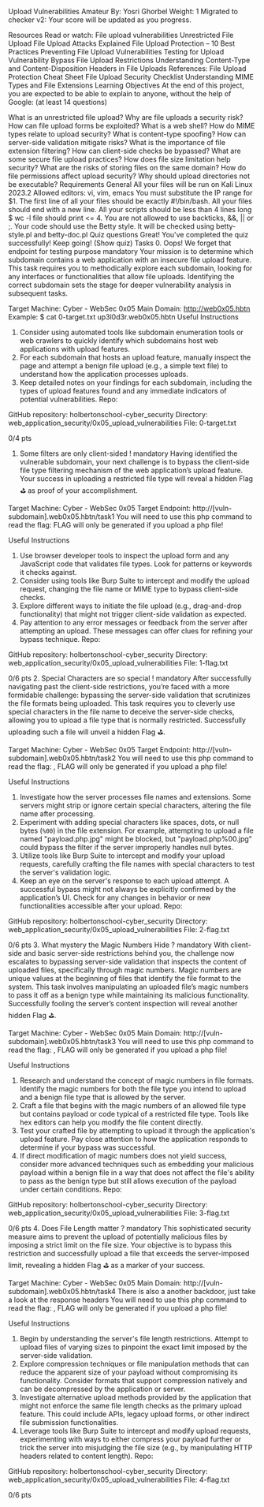 Upload Vulnerabilities
 Amateur
 By: Yosri Ghorbel
 Weight: 1
 Migrated to checker v2:
 Your score will be updated as you progress.


Resources
Read or watch:
File upload vulnerabilities
Unrestricted File Upload
File Upload Attacks Explained
File Upload Protection – 10 Best Practices
Preventing File Upload Vulnerabilities
Testing for Upload Vulnerability
Bypass File Upload Restrictions
Understanding Content-Type and Content-Disposition Headers in File Uploads
References:
File Upload Protection Cheat Sheet
File Upload Security Checklist
Understanding MIME Types and File Extensions
Learning Objectives
At the end of this project, you are expected to be able to explain to anyone, without the help of Google: (at least 14 questions)

What is an unrestricted file upload?
Why are file uploads a security risk?
How can file upload forms be exploited?
What is a web shell?
How do MIME types relate to upload security?
What is content-type spoofing?
How can server-side validation mitigate risks?
What is the importance of file extension filtering?
How can client-side checks be bypassed?
What are some secure file upload practices?
How does file size limitation help security?
What are the risks of storing files on the same domain?
How do file permissions affect upload security?
Why should upload directories not be executable?
Requirements
General
All your files will be run on Kali Linux 2023.2
Allowed editors: vi, vim, emacs
You must substitute the IP range for $1.
The first line of all your files should be exactly #!/bin/bash.
All your files should end with a new line.
All your scripts should be less than 4 lines long $ wc -l file should print <= 4.
You are not allowed to use backticks, &&, || or ;.
Your code should use the Betty style. It will be checked using betty-style.pl and betty-doc.pl
Quiz questions
Great! You've completed the quiz successfully! Keep going! (Show quiz)
Tasks
0. Oops! We forget that endpoint for testing purpose
mandatory
Your mission is to determine which subdomain contains a web application with an insecure file upload feature.
This task requires you to methodically explore each subdomain, looking for any interfaces or functionalities that allow file uploads.
Identifying the correct subdomain sets the stage for deeper vulnerability analysis in subsequent tasks.

Target Machine: Cyber - WebSec 0x05
Main Domain: http://web0x05.hbtn
Example:
$ cat 0-target.txt
up3l0d3r.web0x05.hbtn
Useful Instructions
1. Consider using automated tools like subdomain enumeration tools or web crawlers to quickly identify which subdomains host web applications with upload features.
2. For each subdomain that hosts an upload feature, manually inspect the page and attempt a benign file upload (e.g., a simple text file) to understand how the application processes uploads.
3. Keep detailed notes on your findings for each subdomain, including the types of upload features found and any immediate indicators of potential vulnerabilities.
Repo:

GitHub repository: holbertonschool-cyber_security
Directory: web_application_security/0x05_upload_vulnerabilities
File: 0-target.txt

0/4 pts
1. Some filters are only client-sided !
mandatory
Having identified the vulnerable subdomain, your next challenge is to bypass the client-side file type filtering mechanism of the web application’s upload feature.
Your success in uploading a restricted file type will reveal a hidden Flag ⛳️ as proof of your accomplishment.

Target Machine: Cyber - WebSec 0x05
Target Endpoint: http://[vuln-subdomain].web0x05.hbtn/task1
You will need to use this php command to read the flag: <?php readfile('FLAG_1.txt') ?>
FLAG will only be generated if you upload a php file!

Useful Instructions
1. Use browser developer tools to inspect the upload form and any JavaScript code that validates file types. Look for patterns or keywords it checks against.
2. Consider using tools like Burp Suite to intercept and modify the upload request, changing the file name or MIME type to bypass client-side checks.
3. Explore different ways to initiate the file upload (e.g., drag-and-drop functionality) that might not trigger client-side validation as expected.
4. Pay attention to any error messages or feedback from the server after attempting an upload. These messages can offer clues for refining your bypass technique.
Repo:

GitHub repository: holbertonschool-cyber_security
Directory: web_application_security/0x05_upload_vulnerabilities
File: 1-flag.txt

0/6 pts
2. Special Characters are so special !
mandatory
After successfully navigating past the client-side restrictions, you’re faced with a more formidable challenge: bypassing the server-side validation that scrutinizes the file formats being uploaded.
This task requires you to cleverly use special characters in the file name to deceive the server-side checks, allowing you to upload a file type that is normally restricted.
Successfully uploading such a file will unveil a hidden Flag ⛳️.

Target Machine: Cyber - WebSec 0x05
Target Endpoint: http://[vuln-subdomain].web0x05.hbtn/task2
You will need to use this php command to read the flag: <?php readfile('FLAG_2.txt') ?>,
FLAG will only be generated if you upload a php file!

Useful Instructions
1. Investigate how the server processes file names and extensions. Some servers might strip or ignore certain special characters, altering the file name after processing.
2. Experiment with adding special characters like spaces, dots, or null bytes (`%00`) in the file extension. For example, attempting to upload a file named "payload.php.jpg" might be blocked, but "payload.php%00.jpg" could bypass the filter if the server improperly handles null bytes.
3. Utilize tools like Burp Suite to intercept and modify your upload requests, carefully crafting the file names with special characters to test the server's validation logic.
4. Keep an eye on the server's response to each upload attempt. A successful bypass might not always be explicitly confirmed by the application’s UI. Check for any changes in behavior or new functionalities accessible after your upload.
Repo:

GitHub repository: holbertonschool-cyber_security
Directory: web_application_security/0x05_upload_vulnerabilities
File: 2-flag.txt

0/6 pts
3. What mystery the Magic Numbers Hide ?
mandatory
With client-side and basic server-side restrictions behind you, the challenge now escalates to bypassing server-side validation that inspects the content of uploaded files, specifically through magic numbers.
Magic numbers are unique values at the beginning of files that identify the file format to the system.
This task involves manipulating an uploaded file’s magic numbers to pass it off as a benign type while maintaining its malicious functionality.
Successfully fooling the server’s content inspection will reveal another hidden Flag ⛳️.

Target Machine: Cyber - WebSec 0x05
Main Domain: http://[vuln-subdomain].web0x05.hbtn/task3
You will need to use this php command to read the flag: <?php readfile('FLAG_3.txt') ?>,
FLAG will only be generated if you upload a php file!

Useful Instructions
1. Research and understand the concept of magic numbers in file formats. Identify the magic numbers for both the file type you intend to upload and a benign file type that is allowed by the server.
2. Craft a file that begins with the magic numbers of an allowed file type but contains payload or code typical of a restricted file type. Tools like hex editors can help you modify the file content directly.
3. Test your crafted file by attempting to upload it through the application's upload feature. Pay close attention to how the application responds to determine if your bypass was successful.
4. If direct modification of magic numbers does not yield success, consider more advanced techniques such as embedding your malicious payload within a benign file in a way that does not affect the file's ability to pass as the benign type but still allows execution of the payload under certain conditions.
Repo:

GitHub repository: holbertonschool-cyber_security
Directory: web_application_security/0x05_upload_vulnerabilities
File: 3-flag.txt

0/6 pts
4. Does File Length matter ?
mandatory
This sophisticated security measure aims to prevent the upload of potentially malicious files by imposing a strict limit on the file size.
Your objective is to bypass this restriction and successfully upload a file that exceeds the server-imposed limit, revealing a hidden Flag ⛳️ as a marker of your success.

Target Machine: Cyber - WebSec 0x05
Main Domain: http://[vuln-subdomain].web0x05.hbtn/task4
There is also a another backdoor, just take a look at the response headers
You will need to use this php command to read the flag: <?php readfile('FLAG_4.txt') ?>,
FLAG will only be generated if you upload a php file!

Useful Instructions
1. Begin by understanding the server's file length restrictions. Attempt to upload files of varying sizes to pinpoint the exact limit imposed by the server-side validation.
2. Explore compression techniques or file manipulation methods that can reduce the apparent size of your payload without compromising its functionality. Consider formats that support compression natively and can be decompressed by the application or server.
3. Investigate alternative upload methods provided by the application that might not enforce the same file length checks as the primary upload feature. This could include APIs, legacy upload forms, or other indirect file submission functionalities.
4. Leverage tools like Burp Suite to intercept and modify upload requests, experimenting with ways to either compress your payload further or trick the server into misjudging the file size (e.g., by manipulating HTTP headers related to content length).
Repo:

GitHub repository: holbertonschool-cyber_security
Directory: web_application_security/0x05_upload_vulnerabilities
File: 4-flag.txt

0/6 pts

